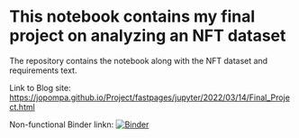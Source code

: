 # This notebook contains my final project on analyzing an NFT dataset

The repository contains the notebook along with the NFT dataset and requirements text. 

Link to Blog site: https://jopompa.github.io/Project/fastpages/jupyter/2022/03/14/Final_Project.html

Non-functional Binder linkn: [![Binder](https://mybinder.org/badge_logo.svg)](https://mybinder.org/v2/gh/Jopompa/DH140Final/HEAD)



